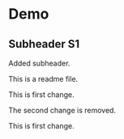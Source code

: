 # Demo

## Subheader S1

Added subheader.

This is a readme file.

This is first change.

The second change is removed.

This is first change.

